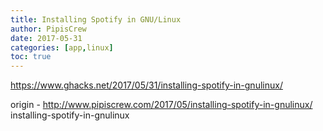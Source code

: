 ```yaml
---
title: Installing Spotify in GNU/Linux
author: PipisCrew
date: 2017-05-31
categories: [app,linux]
toc: true
---
```


https://www.ghacks.net/2017/05/31/installing-spotify-in-gnulinux/

origin - http://www.pipiscrew.com/2017/05/installing-spotify-in-gnulinux/ installing-spotify-in-gnulinux